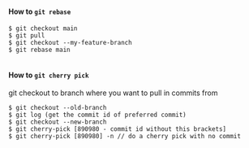 #### How to `git rebase`
```
$ git checkout main
$ git pull
$ git checkout --my-feature-branch
$ git rebase main


```

#### How to `git cherry pick`

git checkout to branch where you want to pull in commits from
```
$ git checkout --old-branch
$ git log (get the commit id of preferred commit)
$ git checkout --new-branch
$ git cherry-pick [890980 - commit id without this brackets] 
$ git cherry-pick [890980] -n // do a cherry pick with no commit 
```
